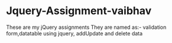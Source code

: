 # Jquery-Assignment-vaibhav
These are my jQuery assignments
They are named as:-
validation form,datatable using jquery, addUpdate and delete data
